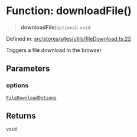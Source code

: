 # Function: downloadFile()

> **downloadFile**(`options`): `void`

Defined in: [src/stores/sites/utils/fileDownload.ts:22](https://github.com/Nick2bad4u/Uptime-Watcher/blob/2a45eeb1723f8f7089001af2c92aa07d82dfe7e4/src/stores/sites/utils/fileDownload.ts#L22)

Triggers a file download in the browser

## Parameters

### options

[`FileDownloadOptions`](../interfaces/FileDownloadOptions.md)

## Returns

`void`
